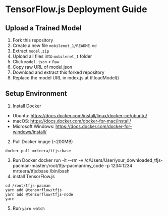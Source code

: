 # TensorFlow.js Deployment Guide
## Upload a Trained Model
1. Fork this repository
2. Create a new file `mobilenet_1/README.md`
3. Extract `model.zip`
4. Upload all files into `mobilenet_1` folder
5. Click `model.json` > `Raw`
6. Copy raw URL of model.json
7. Download and extract this forked repository
8. Replace the model URL in index.js at tf.loadModel()

## Setup Environment
1. Install Docker
 - Ubuntu: https://docs.docker.com/install/linux/docker-ce/ubuntu/
 - macOS: https://docs.docker.com/docker-for-mac/install/
 - Microsoft Windows: https://docs.docker.com/docker-for-windows/install/
2. Pull Docker image (~200MB)
```
docker pull mrteera/tfjs:base
```
3. Run Docker
docker run -it --rm -v /c/Users/User/your_downloaded_tfjs-pacman-master:/root/tfjs-pacman/my_code -p 1234:1234 mrteera/tfjs:base /bin/bash
4. install TensorFlow.js
```
cd /root/tfjs-pacman
yarn add @tensorflow/tfjs
yarn add @tensorflow/tfjs-node
yarn
```
5. Run `yarn watch`
